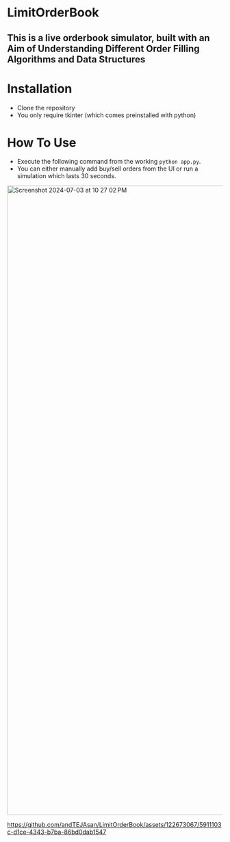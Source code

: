 # LimitOrderBook

## This is a live orderbook simulator, built with an Aim of Understanding Different Order Filling Algorithms and Data Structures

# Installation
- Clone the repository
- You only require tkinter (which comes preinstalled with python)

# How To Use

- Execute the following command from the working `python app.py`.
- You can either manually add buy/sell orders from the UI or run a simulation which lasts 30 seconds.



<img width="1470" alt="Screenshot 2024-07-03 at 10 27 02 PM" src="https://github.com/andTEJAsan/LimitOrderBook/assets/122673067/7a1f56d9-9e77-4ed6-8a40-ce04009f3543">


https://github.com/andTEJAsan/LimitOrderBook/assets/122673067/5911103c-d1ce-4343-b7ba-86bd0dab1547

